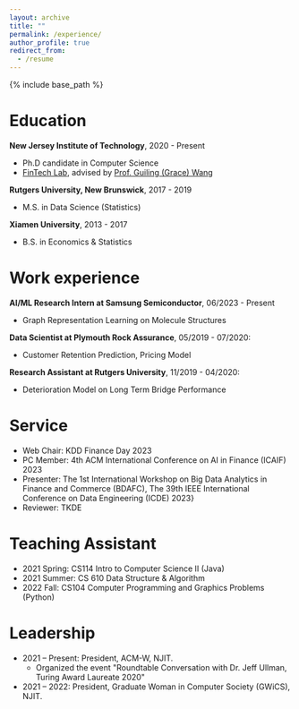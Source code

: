 ```yaml
---
layout: archive
title: ""
permalink: /experience/
author_profile: true
redirect_from:
  - /resume
---
```


{% include base_path %}

Education
======
**New Jersey Institute of Technology**, 2020 - Present
* Ph.D candidate in Computer Science
* [FinTech Lab](https://fintechlab-njit.netlify.app), advised by [Prof. Guiling (Grace) Wang](https://web.njit.edu/~gwang/index.html)

**Rutgers University, New Brunswick**, 2017 - 2019
* M.S. in Data Science (Statistics)

**Xiamen University**, 2013 - 2017
* B.S. in Economics & Statistics


Work experience
======
**AI/ML Research Intern at Samsung Semiconductor**, 06/2023 - Present
* Graph Representation Learning on Molecule Structures
  
**Data Scientist at Plymouth Rock Assurance**, 05/2019 - 07/2020: 
* Customer Retention Prediction, Pricing Model

**Research Assistant at Rutgers University**, 11/2019 - 04/2020:
* Deterioration Model on Long Term Bridge Performance
  
Service
======
* Web Chair: KDD Finance Day 2023
* PC Member: 4th ACM International Conference on AI in Finance (ICAIF) 2023
* Presenter: The 1st International Workshop on Big Data Analytics in Finance and Commerce (BDAFC), The 39th IEEE International Conference on Data Engineering (ICDE) 2023}
* Reviewer: TKDE

Teaching Assistant
======
*  2021 Spring: CS114 Intro to Computer Science II (Java)
*  2021 Summer: CS 610 Data Structure & Algorithm
*  2022 Fall: CS104 Computer Programming and Graphics Problems (Python)
  
Leadership
======
* 2021 – Present: President, ACM-W, NJIT.
  *  Organized the event "Roundtable Conversation with Dr. Jeff Ullman, Turing Award Laureate 2020"
* 2021 – 2022: President, Graduate Woman in Computer Society (GWiCS), NJIT.
